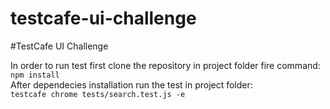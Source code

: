 # testcafe-ui-challenge
#TestCafe UI Challenge

In order to run test first clone the repository in project folder fire command:
<br/>
`npm install`
<br/>
After dependecies installation run the test in project folder: 
<br/>
`testcafe chrome tests/search.test.js -e`

